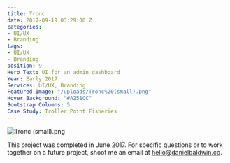 ```yaml
---
title: Tronc
date: 2017-09-19 03:29:00 Z
categories:
- UI/UX
- Branding
tags:
- UI/UX
- Branding
position: 9
Hero Text: UI for an admin dashboard
Year: Early 2017
Services: UI/UX, Branding
Featured Image: "/uploads/Tronc%20(small).png"
Hover Background: "#A251CC"
Bootstrap Columns: 5
Case Study: Troller Point Fisheries
---
```


![Tronc (small).png](/uploads/Tronc%20(small).png)

This project was completed in June 2017. For specific questions or to work together on a future project, shoot me an email at [hello@danielbaldwin.co](mailto:hello@danielbaldwin.co).
